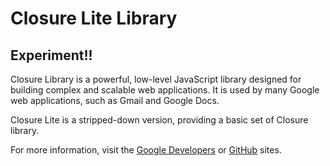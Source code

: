 # Closure Lite Library

## Experiment!!

Closure Library is a powerful, low-level JavaScript library designed
for building complex and scalable web applications. It is used by many
Google web applications, such as Gmail and Google Docs.

Closure Lite is a stripped-down version, providing a basic set of Closure
library.


For more information, visit the
[Google Developers](https://developers.google.com/closure/library) or
[GitHub](https://github.com/google/closure-library) sites.
